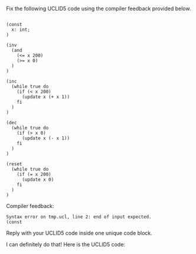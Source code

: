 
Fix the following UCLID5 code using the compiler feedback provided below.

```

(const
  x: int;
)

(inv
  (and 
    (<= x 200)
    (>= x 0)
  )
)

(inc
  (while true do
    (if (< x 200) 
      (update x (+ x 1))
    fi
  )
)

(dec
  (while true do
    (if (> x 0) 
      (update x (- x 1))
    fi
  )
)

(reset
  (while true do
    (if (= x 200)
      (update x 0)
    fi
  )
)
```

Compiler feedback:

```
Syntax error on tmp.ucl, line 2: end of input expected.
(const

```
Reply with your UCLID5 code inside one unique code block.

I can definitely do that! Here is the UCLID5 code:
```
